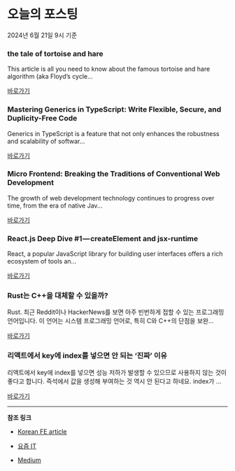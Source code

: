 # 오늘의 포스팅 
2024년 6월 21일 9시 기준 

### the tale of tortoise and hare 

 This article is all you need to know about the famous tortoise and hare algorithm (aka Floyd’s cycle... 

 [바로가기](https://medium.com/m/signin?actionUrl=https%3A%2F%2Fmedium.com%2F_%2Fbookmark%2Fp%2F43c55e459a07&operation=register&redirect=https%3A%2F%2Fmedium.com%2F%40thakuria.mayukh%2Fthe-tale-of-tortoise-and-hare-43c55e459a07&source=---------0-84----------javascript------bookmark_preview----38c609b2_49a9_4f15_9a7b_b9ba7f72a813-------) 

### Mastering Generics in TypeScript: Write Flexible, Secure, and Duplicity-Free Code 

 Generics in TypeScript is a feature that not only enhances the robustness and scalability of softwar... 

 [바로가기](https://medium.com/m/signin?actionUrl=https%3A%2F%2Fmedium.com%2F_%2Fbookmark%2Fp%2Fb3027e20c108&operation=register&redirect=https%3A%2F%2Fmedium.com%2F%40felipefreitasa%2Fmastering-generics-in-typescript-write-flexible-secure-and-duplicity-free-code-b3027e20c108&source=---------0-84----------typescript------bookmark_preview----45ad8af0_bbcc_4545_96b7_24cec876ba4e-------) 

### Micro Frontend: Breaking the Traditions of Conventional Web Development 

 The growth of web development technology continues to progress over time, from the era of native Jav... 

 [바로가기](https://medium.com/m/signin?actionUrl=https%3A%2F%2Fmedium.com%2F_%2Fbookmark%2Fp%2F4c38ea992f5a&operation=register&redirect=https%3A%2F%2Ffhaladin-dev.medium.com%2Fmicro-frontend-breaking-the-traditions-of-conventional-web-development-4c38ea992f5a&source=---------0-84----------frontend------bookmark_preview----f6ffdf67_da32_4caa_84ee_e9a0132d794c-------) 

### React.js Deep Dive #1 — createElement and jsx-runtime 

 React, a popular JavaScript library for building user interfaces offers a rich ecosystem of tools an... 

 [바로가기](https://medium.com/m/signin?actionUrl=https%3A%2F%2Fmedium.com%2F_%2Fbookmark%2Fp%2F63c75882f7b0&operation=register&redirect=https%3A%2F%2Fmedium.com%2F%40juliaazt%2Freact-js-deep-dive-1-createelement-and-jsx-runtime-63c75882f7b0&source=---------0-84----------reactjs------bookmark_preview----b9c4030b_9711_4be4_9608_63315127e21d-------) 

### Rust는 C++을 대체할 수 있을까? 

 Rust. 최근 Reddit이나 HackerNews를 보면 아주 빈번하게 접할 수 있는 프로그래밍 언어입니다. 이 언어는 시스템 프로그래밍 언어로, 특히 C와 C++의 단점을 보완... 

 [바로가기](https://yozm.wishket.com/magazine/detail/2635/) 

### 리액트에서 key에 index를 넣으면 안 되는 ‘진짜’ 이유 

 리액트에서 key에 index를 넣으면 성능 저하가 발생할 수 있으므로 사용하지 않는 것이 좋다고 합니다. 즉석에서 값을 생성해 부여하는 것 역시 안 된다고 하네요. index가 ... 

 [바로가기](https://yozm.wishket.com/magazine/detail/2634/) 

---

**참조 링크**

- [Korean FE article](https://kofearticle.substack.com) 

- [요즘 IT](https://yozm.wishket.com/magazine) 

- [Medium](https://medium.com) 

